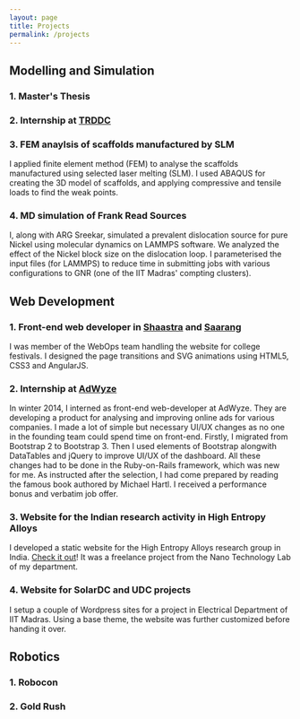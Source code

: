```yaml
---
layout: page
title: Projects
permalink: /projects
---
```


## Modelling and Simulation

### 1. Master's Thesis

### 2. Internship at [TRDDC](https://en.wikipedia.org/wiki/Tata_Research_Development_and_Design_Centre)

### 3. FEM anaylsis of scaffolds manufactured by SLM 
I applied finite element method (FEM) to analyse the scaffolds manufactured using selected laser melting (SLM). I used ABAQUS for creating the 3D model of scaffolds, and applying compressive and tensile loads to find the weak points.

### 4. MD simulation of Frank Read Sources
I, along with ARG Sreekar, simulated a prevalent dislocation source for pure Nickel using molecular dynamics on LAMMPS software. We analyzed the effect of the Nickel block size on the dislocation loop. I parameterised the input files (for LAMMPS) to reduce time in submitting jobs with various configurations to GNR (one of the IIT Madras' compting clusters).

## Web Development

### 1. Front-end web developer in [Shaastra](http://shaastra.org/) and [Saarang](http://saarang.org/)
I was member of the WebOps team handling the website for college festivals. I designed the page transitions and SVG animations using HTML5, CSS3 and AngularJS.

### 2. Internship at [AdWyze](https://adwyze.com)
In winter 2014, I interned as front-end web-developer at AdWyze. They are developing a product for analysing and improving online ads for various companies. I made a lot of simple but necessary UI/UX changes as no one in the founding team could spend time on front-end. Firstly, I migrated from Bootstrap 2 to Bootstrap 3. Then I used elements of Bootstrap alongwith DataTables and jQuery to improve UI/UX of the dashboard. All these changes had to be done in the Ruby-on-Rails framework, which was new for me. As instructed after the selection, I had come prepared by reading the famous book authored by Michael Hartl. I received a performance bonus and verbatim job offer.

### 3. Website for the Indian research activity in High Entropy Alloys
I developed a static website for the High Entropy Alloys research group in India. [Check it out](https://mme.iitm.ac.in/hea/)! It was a freelance project from the Nano Technology Lab of my department.

### 4. Website for SolarDC and UDC projects
I setup a couple of Wordpress sites for a project in Electrical Department of IIT Madras. Using a base theme, the website was further customized before handing it over.

## Robotics

### 1. Robocon

### 2. Gold Rush